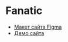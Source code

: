 # Fanatic

* [Макет сайта Figma](https://www.figma.com/file/07Foi7GqrSePEeyVKFY5wr/Sup?node-id=0%3A1)
* [Демо сайта](http://192.168.0.107:5500/)
